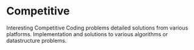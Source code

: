 # Competitive
Interesting Competitive Coding problems detailed solutions from various platforms.
Implementation and solutions to various algorithms or datastructure problems.
